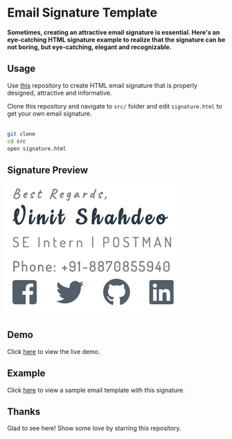 # Email Signature Template

#### Sometimes, creating an attractive email signature is essential. Here's an eye-catching HTML signature example to realize that the signature can be not boring, but eye-catching, elegant and recognizable.

## Usage

Use [this](https://github.com/vinitshahdeo/Email-Signature-Template/) repository to create HTML email signature that is properly designed, attractive and informative. 

Clone this repository and navigate to `src/` folder and edit `signature.html` to get your own email signature.

```bash

git clone 
cd src
open signature.html

```

## Signature Preview

![email signature by Vinit Shahdeo](./preview.png)

## Demo

Click [here]() to view the live demo.

## Example

Click [here]() to view a sample email template with this signature.

## Thanks

Glad to see here! Show some love by starring this repository.
